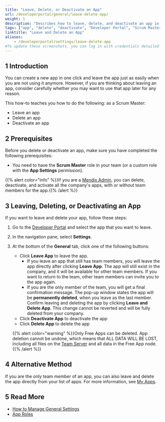 ```yaml
---
title: "Leave, Delete, or Deactivate an App"
url: /developerportal/general/leave-delete-app/
weight: 1
description: "Describes how to leave, delete, and deactivate an app in the Developer Portal."
tags: ["app", "delete", "deactivate", "Developer Portal", "Scrum Master"]
linktitle: "Leave and Delete an App"
aliases:
    - /developerportal/settings/leave-delete-app
#To update these screenshots, you can log in with credentials detailed in How to Update Screenshots Using Team Apps.
---
```


## 1 Introduction

You can create a new app in one click and leave the app just as easily when you are not using it anymore. However, if you are thinking about leaving an app, consider carefully whether you may want to use that app later for any reason.

This how-to teaches you how to do the following: as a Scrum Master:

* Leave an app
* Delete an app
* Deactivate an app

## 2 Prerequisites

Before you delete or deactivate an app, make sure you have completed the following prerequisites:

* You need to have the **Scrum Master** role in your team (or a custom role with the **App Settings** permission).

{{% alert color="info" %}}If you are a [Mendix Admin](/control-center/#apps), you can delete, deactivate, and activate all the company's apps, with or without team members for the app.{{% /alert %}}

## 3 Leaving, Deleting, or Deactivating an App

If you want to leave and delete your app, follow these steps:

1. Go to the [Developer Portal](http://sprintr.home.mendix.com) and select the app that you want to leave.

2. In the navigation pane, select **Settings**.

3. At the bottom of the **General** tab, click one of the following buttons:

    * Click **Leave App** to leave the app.
        * If you leave an app that still has team members, you will leave the app directly after clicking **Leave App**. The app will still exist in the company, and it will be available for other team members. If you want to return to the team, other team members can invite you to the app again.
        * If you are the only member of the team, you will get a final confirmation message. The pop-up window states the app will be **permanently deleted**, when you leave as the last member. Confirm leaving and deleting the app by clicking **Leave and Delete App**. This change cannot be reverted and will be fully deleted from your company.
    * Click **Deactivate App** to deactivate the app
    * Click **Delete App** to delete the app

    {{% alert color="warning" %}}Only Free Apps can be deleted. App deletion cannot be undone, which means that ALL DATA WILL BE LOST, including all files on the [Team Server](/developerportal/general/team-server/) and all data in the Free App node.{{% /alert %}}

## 4 Alternative Method

If you are the only team member of an app, you can also leave and delete the app directly from your list of apps. For more information, see [My Apps](/developerportal/#my-apps).

## 5 Read More

* [How to Manage General Settings](/developerportal/collaborate/general-settings/)
* [App Roles](/developerportal/general/app-roles/)
